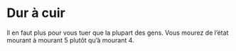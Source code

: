 # Dur à cuir

<p><span id="ctl00_MainContent_DetailedOutput">Il en faut plus pour vous tuer que la plupart des gens. Vous mourez de l’état mourant à mourant 5 plutôt qu’à mourant 4.&nbsp;</span></p>